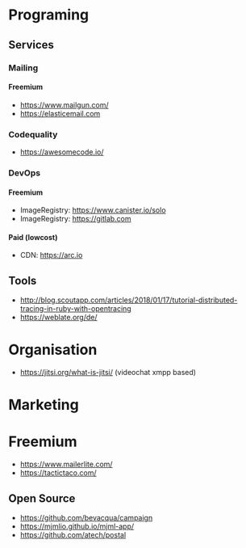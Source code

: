 

# Programing

## Services

### Mailing

#### Freemium
- https://www.mailgun.com/
- https://elasticemail.com


### Codequality

- https://awesomecode.io/

### DevOps

#### Freemium
- ImageRegistry: https://www.canister.io/solo
- ImageRegistry: https://gitlab.com

#### Paid (lowcost)
- CDN: https://arc.io

## Tools

- http://blog.scoutapp.com/articles/2018/01/17/tutorial-distributed-tracing-in-ruby-with-opentracing
- https://weblate.org/de/


# Organisation

- https://jitsi.org/what-is-jitsi/ (videochat xmpp based)


# Marketing

# Freemium

- https://www.mailerlite.com/
- https://tactictaco.com/

## Open Source

- https://github.com/bevacqua/campaign
- https://mjmlio.github.io/mjml-app/
- https://github.com/atech/postal


